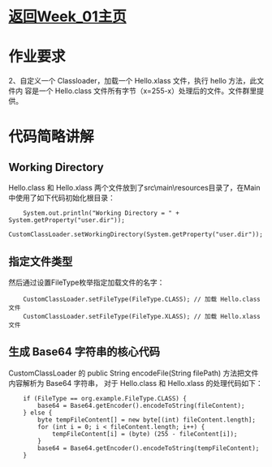 # [返回Week_01主页](../index.md)

# 作业要求
2、自定义一个 Classloader，加载一个 Hello.xlass 文件，执行 hello 方法，此文件内
容是一个 Hello.class 文件所有字节（x=255-x）处理后的文件。文件群里提供。

# 代码简略讲解

## Working Directory
Hello.class 和 Hello.xlass 两个文件放到了src\main\resources目录了，在Main中使用了如下代码初始化根目录：

        System.out.println("Working Directory = " + System.getProperty("user.dir"));
        CustomClassLoader.setWorkingDirectory(System.getProperty("user.dir"));
        
## 指定文件类型
然后通过设置FileType枚举指定加载文件的名字：

        CustomClassLoader.setFileType(FileType.CLASS); // 加载 Hello.class 文件
        CustomClassLoader.setFileType(FileType.XLASS); // 加载 Hello.xlass 文件
        
## 生成 Base64 字符串的核心代码
CustomClassLoader 的 public String encodeFile(String filePath) 方法把文件内容解析为 Base64 字符串，
对于 Hello.class 和 Hello.xlass 的处理代码如下：

        if (FileType == org.example.FileType.CLASS) {
            base64 = Base64.getEncoder().encodeToString(fileContent);
        } else {
            byte tempFileContent[] = new byte[(int) fileContent.length];
            for (int i = 0; i < fileContent.length; i++) {
                tempFileContent[i] = (byte) (255 - fileContent[i]);
            }
            base64 = Base64.getEncoder().encodeToString(tempFileContent);
        }
